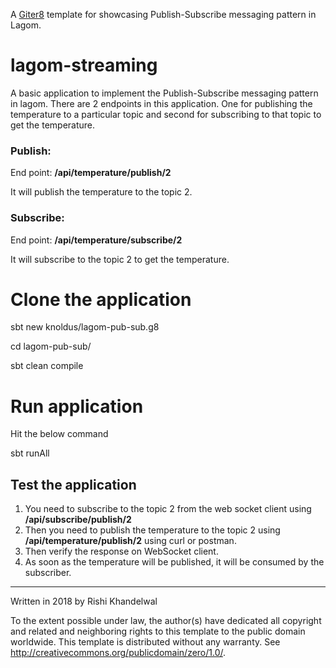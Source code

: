 A [Giter8][g8] template for showcasing Publish-Subscribe messaging pattern in Lagom.

# lagom-streaming
A basic application to implement the Publish-Subscribe messaging pattern in lagom. There are 2 endpoints in this application. One for publishing the temperature to a particular topic and second for subscribing to that topic to get the temperature.

### Publish:
End point: **/api/temperature/publish/2**

It will publish the temperature to the topic 2.

### Subscribe:
End point: **/api/temperature/subscribe/2**

It will subscribe to the topic 2 to get the temperature.

# Clone the application
sbt new knoldus/lagom-pub-sub.g8

cd lagom-pub-sub/

sbt clean compile

# Run application
Hit the below command

sbt runAll

## Test the application
1. You need to subscribe to the topic 2 from the web socket client using **/api/subscribe/publish/2**
2. Then you need to publish the temperature to the topic 2 using **/api/temperature/publish/2** using curl or postman.
3. Then verify the response on WebSocket client.
4. As soon as the temperature will be published, it will be consumed by the subscriber.

----------------
Written in 2018 by Rishi Khandelwal

To the extent possible under law, the author(s) have dedicated all copyright and related
and neighboring rights to this template to the public domain worldwide.
This template is distributed without any warranty. See <http://creativecommons.org/publicdomain/zero/1.0/>.

[g8]: http://www.foundweekends.org/giter8/
